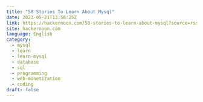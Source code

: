 ```yaml
---
title: "58 Stories To Learn About Mysql"
date: 2023-05-21T13:56:25Z
link: https://hackernoon.com/58-stories-to-learn-about-mysql?source=rss&utm_medium=RSS&utm_source=news.12bit.vn
site: hackernoon.com
language: English
category:
  - mysql
  - learn
  - learn-mysql
  - database
  - sql
  - programming
  - web-monetization
  - coding
draft: false
---
```

